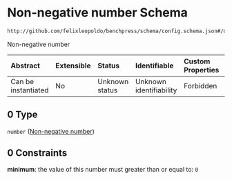 # Non-negative number Schema

```txt
http://github.com/felixleopoldo/benchpress/schema/config.schema.json#/definitions/flexnonnegnum/anyOf/0
```

Non-negative number

| Abstract            | Extensible | Status         | Identifiable            | Custom Properties | Additional Properties | Access Restrictions | Defined In                                                       |
| :------------------ | :--------- | :------------- | :---------------------- | :---------------- | :-------------------- | :------------------ | :--------------------------------------------------------------- |
| Can be instantiated | No         | Unknown status | Unknown identifiability | Forbidden         | Allowed               | none                | [config.schema.json*](config.schema.json "open original schema") |

## 0 Type

`number` ([Non-negative number](config-definitions-flexnonnegnum-anyof-non-negative-number.md))

## 0 Constraints

**minimum**: the value of this number must greater than or equal to: `0`
